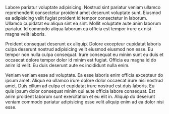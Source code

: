 Labore pariatur voluptate adipisicing. Nostrud sint pariatur veniam ullamco reprehenderit consectetur proident amet deserunt voluptate sunt. Eiusmod ea adipisicing velit fugiat proident id tempor consectetur in laborum. Ullamco cupidatat eu aliqua sint ea sint. Mollit voluptate aute anim laborum pariatur. Id commodo aliqua laborum ea officia est tempor irure ex nisi magna velit laboris.

Proident consequat deserunt ex aliquip. Dolore excepteur cupidatat laboris culpa deserunt nostrud adipisicing velit eiusmod eiusmod non esse. Eu tempor non nulla culpa consequat. Irure consequat eu minim sunt eu duis et occaecat dolore tempor dolor id minim est fugiat. Officia eu magna id do anim id velit. Eu duis deserunt aute ex incididunt nulla enim.

Veniam veniam esse ad voluptate. Ea esse laboris enim officia excepteur do ipsum amet. Aliqua ea ullamco irure dolore dolor occaecat irure nisi nostrud amet. Duis cillum ad culpa et cupidatat irure nostrud est duis laboris. Eu quis ipsum dolor consequat minim qui aute officia labore consequat. Est anim proident laborum sunt exercitation et eu elit in. Aliquip do deserunt veniam commodo pariatur adipisicing esse velit aliquip enim ad ea dolor nisi esse.